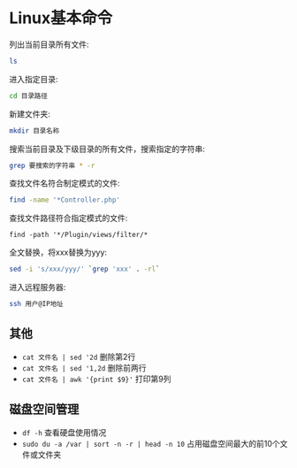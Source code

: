 Linux基本命令
============

列出当前目录所有文件:
```bash
ls
```
进入指定目录:
```bash
cd 目录路径
```
新建文件夹:
```bash
mkdir 目录名称
```
搜索当前目录及下级目录的所有文件，搜索指定的字符串:
```bash
grep 要搜索的字符串 * -r
```
查找文件名符合制定模式的文件:
```bash
find -name '*Controller.php'
```
查找文件路径符合指定模式的文件:
```
find -path '*/Plugin/views/filter/*
```
全文替换，将xxx替换为yyy:
```bash
sed -i 's/xxx/yyy/' `grep 'xxx' . -rl`
```
进入远程服务器:
```bash
ssh 用户@IP地址
```

## 其他

* `cat 文件名 | sed '2d` 删除第2行
* `cat 文件名 | sed '1,2d` 删除前两行
* `cat 文件名 | awk '{print $9}'` 打印第9列

## 磁盘空间管理

* `df -h` 查看硬盘使用情况
* `sudo du -a /var | sort -n -r | head -n 10` 占用磁盘空间最大的前10个文件或文件夹
